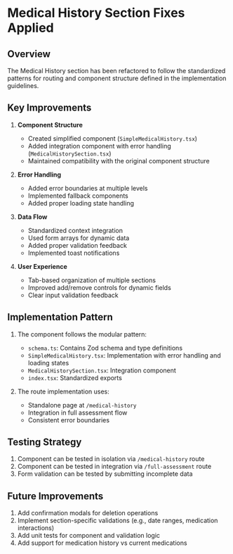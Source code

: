 # Medical History Section Fixes Applied

## Overview

The Medical History section has been refactored to follow the standardized patterns for routing and component structure defined in the implementation guidelines.

## Key Improvements

1. **Component Structure**
   - Created simplified component (`SimpleMedicalHistory.tsx`)
   - Added integration component with error handling (`MedicalHistorySection.tsx`)
   - Maintained compatibility with the original component structure

2. **Error Handling**
   - Added error boundaries at multiple levels
   - Implemented fallback components
   - Added proper loading state handling

3. **Data Flow**
   - Standardized context integration
   - Used form arrays for dynamic data
   - Added proper validation feedback
   - Implemented toast notifications

4. **User Experience**
   - Tab-based organization of multiple sections
   - Improved add/remove controls for dynamic fields
   - Clear input validation feedback

## Implementation Pattern

1. The component follows the modular pattern:
   - `schema.ts`: Contains Zod schema and type definitions
   - `SimpleMedicalHistory.tsx`: Implementation with error handling and loading states
   - `MedicalHistorySection.tsx`: Integration component 
   - `index.tsx`: Standardized exports

2. The route implementation uses:
   - Standalone page at `/medical-history`
   - Integration in full assessment flow
   - Consistent error boundaries

## Testing Strategy

1. Component can be tested in isolation via `/medical-history` route
2. Component can be tested in integration via `/full-assessment` route
3. Form validation can be tested by submitting incomplete data

## Future Improvements

1. Add confirmation modals for deletion operations
2. Implement section-specific validations (e.g., date ranges, medication interactions)
3. Add unit tests for component and validation logic
4. Add support for medication history vs current medications